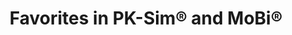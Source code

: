 ---
title:  "Favorites in PK-Sim® and MoBi®"
description: "Favorites is another very powerful feature available out of the box in PK-Sim® and MoBi® that will help you be more productive. This turorial teaches you all you need to know about them." 
full_url: "http://www.systems-biology.com/uploads/pics/Favorites.mp4"
icon: film
---